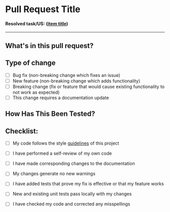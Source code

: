 <!-- Please complete this template before creating the pull request. -->

# Pull Request Title
#### Resolved task/US: ([item title]())
* * * *

## What's in this pull request?

<!-- Please include a summary of the change and which US or Task is fixed. -->
<!-- Please also include relevant motivation and context. List any dependencies that are required for this change. -->

## Type of change
<!-- Please delete options that are not relevant. -->

- [ ] Bug fix (non-breaking change which fixes an issue)
- [ ] New feature (non-breaking change which adds functionality)
- [ ] Breaking change (fix or feature that would cause existing functionality to not work as expected)
- [ ] This change requires a documentation update

## How Has This Been Tested?
<!-- DON'T DELETE THIS SECTION! If no tests added, explain why. -->
<!-- How was this change tested? -->

## Checklist:

- [ ] My code follows the style [guidelines](https://github.com/programacion-6/ExPenSeTraCkerGroUpSiX/wiki/Convetions) of this project
- [ ] I have performed a self-review of my own code
- [ ] I have made corresponding changes to the documentation
- [ ] My changes generate no new warnings
- [ ] I have added tests that prove my fix is effective or that my feature works
- [ ] New and existing unit tests pass locally with my changes
- [ ] I have checked my code and corrected any misspellings


